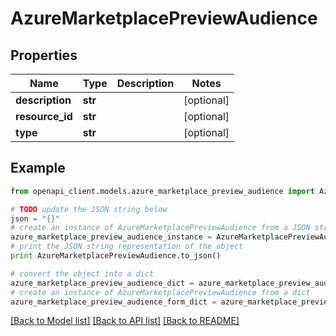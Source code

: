 # AzureMarketplacePreviewAudience


## Properties
Name | Type | Description | Notes
------------ | ------------- | ------------- | -------------
**description** | **str** |  | [optional] 
**resource_id** | **str** |  | [optional] 
**type** | **str** |  | [optional] 

## Example

```python
from openapi_client.models.azure_marketplace_preview_audience import AzureMarketplacePreviewAudience

# TODO update the JSON string below
json = "{}"
# create an instance of AzureMarketplacePreviewAudience from a JSON string
azure_marketplace_preview_audience_instance = AzureMarketplacePreviewAudience.from_json(json)
# print the JSON string representation of the object
print AzureMarketplacePreviewAudience.to_json()

# convert the object into a dict
azure_marketplace_preview_audience_dict = azure_marketplace_preview_audience_instance.to_dict()
# create an instance of AzureMarketplacePreviewAudience from a dict
azure_marketplace_preview_audience_form_dict = azure_marketplace_preview_audience.from_dict(azure_marketplace_preview_audience_dict)
```
[[Back to Model list]](../README.md#documentation-for-models) [[Back to API list]](../README.md#documentation-for-api-endpoints) [[Back to README]](../README.md)


